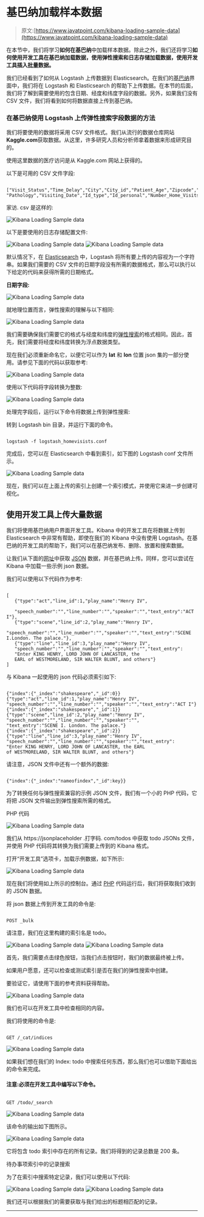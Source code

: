 # 基巴纳加载样本数据

> 原文:[https://www.javatpoint.com/kibana-loading-sample-data](https://www.javatpoint.com/kibana-loading-sample-data)

在本节中，我们将学习**如何在基巴纳**中加载样本数据。除此之外，我们还将学习**如何使用开发工具在基巴纳加载数据，使用弹性搜索和日志存储加载数据，**使用**开发工具插入批量数据。**

我们已经看到了如何从 Logstash 上传数据到 Elasticsearch。在我们的[基巴纳](https://www.javatpoint.com/kibana)界面中，我们将在 Logstash 和 Elasticsearch 的帮助下上传数据。在本节的后面，我们将了解到需要使用的包含日期、经度和纬度字段的数据。另外，如果我们没有 CSV 文件，我们将看到如何将数据直接上传到基巴纳。

### 在基巴纳使用 Logstash 上传弹性搜索字段数据的方法

我们将要使用的数据将采用 CSV 文件格式。我们从流行的数据仓库网站**Kaggle.com**获取数据。从这里，许多研究人员和分析师拿着数据来形成研究目的。

使用这里数据的医疗访问是从 Kaggle.com 网站上获得的。

以下是可用的 CSV 文件字段:

```

["Visit_Status","Time_Delay","City","City_id","Patient_Age","Zipcode","Latitude","Longitude",
"Pathology","Visiting_Date","Id_type","Id_personal","Number_Home_Visits","Is_Patient_Minor","Geo_point"]

```

家访. csv 是这样的:

![Kibana Loading Sample data](../Images/453ccf7e41a9dec87a1cc2fdc871fb13.png)

以下是要使用的日志存储配置文件:

![Kibana Loading Sample data](../Images/8769f1ae97e561648b6da37f988a2e3d.png)
![Kibana Loading Sample data](../Images/9e550fac3c13f0bfd629d1fe36d56f9d.png)

默认情况下，在 [Elasticsearch](https://www.javatpoint.com/elasticsearch) 中，Logstash 将所有要上传的内容视为一个字符串。如果我们需要的 CSV 文件的日期字段没有所需的数据格式，那么可以执行以下给定的代码来获得所需的日期格式。

**日期字段:**

![Kibana Loading Sample data](../Images/9ce8d1862791d772992496dc290657ba.png)

就地理位置而言，弹性搜索的理解与以下相同:

![Kibana Loading Sample data](../Images/a3fc0f84d4e3d35d539158e8ee44feab.png)

我们需要确保我们需要它的格式与经度和纬度的[弹性搜索](https://www.javatpoint.com/kibana-elasticsearch)的格式相同。因此，首先，我们需要将经度和纬度转换为浮点数据类型。

现在我们必须重新命名它，以便它可以作为 **lat** 和 **lon** 位置 json 集的一部分使用。请参见下面的代码以获取参考:

![Kibana Loading Sample data](../Images/c6d1117130bdb76313985a588cca8cd3.png)

使用以下代码将字段转换为整数:

![Kibana Loading Sample data](../Images/a22a1cdefcd3fa4db2e522334b1d4b88.png)

处理完字段后，运行以下命令将数据上传到弹性搜索:

转到 Logstash bin 目录，并运行下面的命令。

```

logstash -f logstash_homevisists.conf

```

完成后，您可以在 Elasticsearch 中看到索引，如下图的 Logstash conf 文件所示。

![Kibana Loading Sample data](../Images/2e37b323358e2cc27df697528928b864.png)

现在，我们可以在上面上传的索引上创建一个索引模式，并使用它来进一步创建可视化。

## 使用开发工具上传大量数据

我们将使用基巴纳用户界面开发工具。Kibana 中的开发工具在将数据上传到 Elasticsearch 中非常有帮助，即使在我们的 Kibana 中没有使用 Logstash。在基巴纳的开发工具的帮助下，我们可以在基巴纳发布、删除、放置和搜索数据。

让我们从下面的[网址](https://www.javatpoint.com/url-full-form)中获取 [JSON](https://www.javatpoint.com/json-tutorial) 数据，并在基巴纳上传。同样，您可以尝试在 Kibana 中加载一些示例 json 数据。

我们可以使用以下代码作为参考:

```

[
   {"type":"act","line_id":1,"play_name":"Henry IV", 

   "speech_number":"","line_number":"","speaker":"","text_entry":"ACT I"},
   {"type":"scene","line_id":2,"play_name":"Henry IV",
   "speech_number":"","line_number":"","speaker":"","text_entry":"SCENE I.London. The palace."},
   {"type":"line","line_id":3,"play_name":"Henry IV",
   "speech_number":"","line_number":"","speaker":"","text_entry":
   "Enter KING HENRY, LORD JOHN OF LANCASTER, the 
   EARL of WESTMORELAND, SIR WALTER BLUNT, and others"}
]

```

与 Kibana 一起使用的 json 代码必须索引如下:

```

{"index":{"_index":"shakespeare","_id":0}}
{"type":"act","line_id":1,"play_name":"Henry IV", 
"speech_number":"","line_number":"","speaker":"","text_entry":"ACT I"}
{"index":{"_index":"shakespeare","_id":1}}
{"type":"scene","line_id":2,"play_name":"Henry IV",
"speech_number":"","line_number":"","speaker":"",
"text_entry":"SCENE I. London. The palace."}
{"index":{"_index":"shakespeare","_id":2}}
{"type":"line","line_id":3,"play_name":"Henry IV",
"speech_number":"","line_number":"","speaker":"","text_entry":
"Enter KING HENRY, LORD JOHN OF LANCASTER, the EARL 
of WESTMORELAND, SIR WALTER BLUNT, and others"}

```

请注意，JSON 文件中还有一个额外的数据:

```

{"index":{"_index":"nameofindex","_id":key}}

```

为了转换任何与弹性搜索兼容的示例 JSON 文件，我们有一个小的 PHP 代码，它将把 JSON 文件输出到弹性搜索所需的格式。

PHP 代码

![Kibana Loading Sample data](../Images/0ec6b26f6d125cd8fa746d83f807d1ed.png)

我们从 https://jsonplaceholder .打字码. com/todos 中获取 todo JSONs 文件，并使用 PHP 代码将其转换为我们需要上传到的 Kibana 格式。

打开“开发工具”选项卡，加载示例数据，如下所示:

![Kibana Loading Sample data](../Images/ce731ae017b842e253b1a7ca0fe673f0.png)

现在我们将使用如上所示的控制台。通过 [PHP](https://www.javatpoint.com/php-tutorial) 代码运行后，我们将获取我们收到的 JSON 数据。

将 json 数据上传到开发工具的命令是:

```

POST _bulk

```

请注意，我们在这里构建的索引名是 todo。

![Kibana Loading Sample data](../Images/ca5d1f433d13db90dbc86fd5a2f0ecf5.png)
![Kibana Loading Sample data](../Images/d4b5a5cad5a39b5fac0da5040bfea3f9.png)

首先，我们需要点击绿色按钮，当我们点击按钮时，我们的数据最终被上传。

如果用户愿意，还可以检查或测试索引是否在我们的弹性搜索中创建。

要验证它，请使用下面的参考资料获得帮助。

![Kibana Loading Sample data](../Images/a8cb15a1938fc7303aabd4ce7784a2f0.png)

我们也可以在开发工具中检查相同的内容。

我们将使用的命令是:

```

GET /_cat/indices

```

![Kibana Loading Sample data](../Images/be3582f21933aed3f5c4efe2f4b63cb4.png)

如果我们想在我们的 Index: todo 中搜索任何东西，那么我们也可以借助下面给出的命令来完成。

#### 注意:必须在开发工具中编写以下命令。

```

GET /todo/_search

```

![Kibana Loading Sample data](../Images/e908ab357dbc9c49b4c16aa45893ff66.png)

该命令的输出如下图所示。

![Kibana Loading Sample data](../Images/856af6d9eea4736b06154471a48ce71e.png)

它将包含 todo 索引中存在的所有记录。我们将得到的记录总数是 200 条。

待办事项索引中的记录搜索

为了在索引中搜索特定记录，我们可以使用以下代码:

![Kibana Loading Sample data](../Images/81e162a2c305f1a3b90aa8d3d96ca349.png)
![Kibana Loading Sample data](../Images/c916f0cc51e188ec7db09a4b395295c3.png)

我们还可以根据我们的需要获取与我们给出的标题相匹配的记录。

* * *